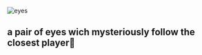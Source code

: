 ![eyes](https://i.imgur.com/0DtFuq9.png)
## a pair of eyes wich mysteriously follow the closest player👀